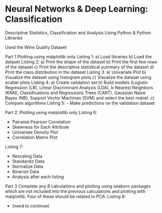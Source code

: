 # Neural Networks & Deep Learning: Classification
Descriptive Statistics, Classification and Analysis Using Python &amp; Python Libraries

Used the Wine Quality Dataset

Part 1
Plotting using matplotlib only
  Listing 1: 
    a) Load libraries
    b) Load the dataset
  Listing 2:
    a) Print the shape of the dataset
    b) Print the first few rows of the dataset
    c) Print the descriptive statistical summary of the dataset
    d) Print the class distribution in the dataset
  Listing 3:
    a) Univariate Plot
    b) Visualize the dataset using histogram plots
    c) Visualize the dataset using scatter plots
  Listing 4:
    a) Create validation set
    b) Build models (Logistic Regression (LR), Linear Discriminant Analysis (LDA), k-Nearest 
       Neighbors (KNN), Classifications and Regressions Trees (CART), Gaussian Naive Bayes (NB), 
       Support Vector Machines (SVM) and select the best mdoel.
    c) Compare algorithms
  Listing 5:
    - Make predictions on the validation dataset

Part 2:
Plotting using matplotlib only
  Listing 6:
  - Pairwise Pearson Correlation 
  - Skewness for Each Attribute
  - Univariate Density Plot
  - Correlation Matrix Plot

  Listing 7:
  - Rescaling Data
  - Standardiz Data
  - Normalize Data
  - Binarize Data
  - Analysis after each listing

Part 3
Complete any 8 calculations and plotting using seaborn packages which are not included into the previous calculations and plotting with matplotlib. Four of these should be related to PCA.
  Listing 8:
  - (need to continue)
